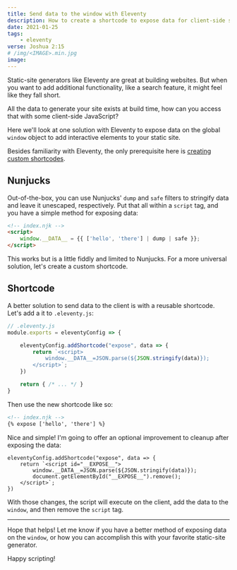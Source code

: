 ```yaml
---
title: Send data to the window with Eleventy
description: How to create a shortcode to expose data for client-side scripts
date: 2021-01-25
tags:
    - eleventy
verse: Joshua 2:15
# /img/<IMAGE>.min.jpg
image: 
---
```


Static-site generators like Eleventy are great at building websites. But when you want to add additional functionality, like a search feature, it might feel like they fall short.

All the data to generate your site exists at build time, how can you access that with some client-side JavaScript?

Here we'll look at one solution with Eleventy to expose data on the global `window` object to add interactive elements to your static site.

Besides familiarity with Eleventy, the only prerequisite here is [creating custom shortcodes](https://www.11ty.dev/docs/shortcodes/#universal-shortcodes).

## Nunjucks

Out-of-the-box, you can use Nunjucks' `dump` and `safe` filters to stringify data and leave it unescaped, respectively. Put that all within a `script` tag, and you have a simple method for exposing data:


```html
<!-- index.njk -->
<script>
    window.__DATA__ = {{ ['hello', 'there'] | dump | safe }};
</script>
```


This works but is a little fiddly and limited to Nunjucks. For a more universal solution, let's create a custom shortcode.

## Shortcode

A better solution to send data to the client is with a reusable shortcode. Let's add a it to `.eleventy.js`:

```js
// .eleventy.js
module.exports = eleventyConfig => {

    eleventyConfig.addShortcode("expose", data => {
        return `<script>
            window.__DATA__=JSON.parse(${JSON.stringify(data)});
        </script>`;
    })

    return { /* ... */ }
}
```

Then use the new shortcode like so:


```html
<!-- index.njk -->
{% expose ['hello', 'there'] %}
```


Nice and simple! I'm going to offer an optional improvement to cleanup after exposing the data:

```js/1,3
eleventyConfig.addShortcode("expose", data => {
    return `<script id="__EXPOSE__">
        window.__DATA__=JSON.parse(${JSON.stringify(data)});
        document.getElementById("__EXPOSE__").remove();
    </script>`;
})
```

With those changes, the script will execute on the client, add the data to the `window`, and then remove the `script` tag.

---

Hope that helps! Let me know if you have a better method of exposing data on the `window`, or how you can accomplish this with your favorite static-site generator.

Happy scripting!
